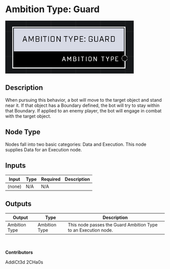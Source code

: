 # Ambition Type: Guard
![alt text](../../../.gitbook/assets/ambition-type-guard.png)
## Description
When pursuing this behavior, a bot will move to the target object and stand near it. If that object has a Boundary defined, the bot will try to stay within that Boundary. If applied to an enemy player, the bot will engage in combat with the target object.

## Node Type
Nodes fall into two basic categories: Data and Execution. This node supplies Data for an Execution node.

## Inputs
| Input            | Type             | Required | Description												    |
|------------------|------------------|----------|--------------------------------------------------------------|
| (none) | N/A  | N/A  | |

## Outputs
| Output           | Type             | Description												     |
|------------------|------------------|--------------------------------------------------------------|
| Ambition Type | Ambition Type  | This node passes the Guard Ambition Type to an Execution node.  |

\
\
**Contributors**

AddiCt3d 2CHa0s

